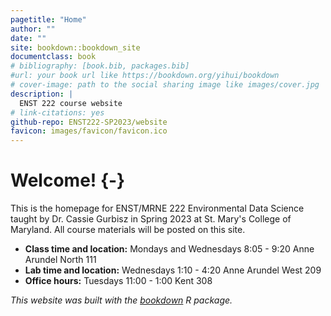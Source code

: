 ```yaml
--- 
pagetitle: "Home"
author: ""
date: ""
site: bookdown::bookdown_site
documentclass: book
# bibliography: [book.bib, packages.bib]
#url: your book url like https://bookdown.org/yihui/bookdown
# cover-image: path to the social sharing image like images/cover.jpg
description: |
  ENST 222 course website
# link-citations: yes
github-repo: ENST222-SP2023/website
favicon: images/favicon/favicon.ico
---
```

# Welcome! {-}

This is the homepage for ENST/MRNE 222 Environmental Data Science taught by Dr. Cassie Gurbisz in Spring 2023 at St. Mary's College of Maryland. All course materials will be posted on this site.

* **Class time and location:** Mondays and Wednesdays 8:05 - 9:20 Anne Arundel North 111
* **Lab time and location:** Wednesdays 1:10 - 4:20 Anne Arundel West 209
* **Office hours:** Tuesdays 11:00 - 1:00 Kent 308

*This website was built with the [bookdown](https://bookdown.org/yihui/bookdown) R package.* 






